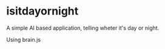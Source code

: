 # isitdayornight




A simple AI based application, telling wheter it's day or night.

Using brain.js
